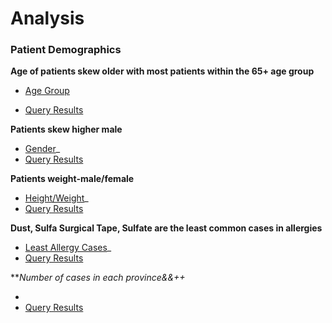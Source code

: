 # Analysis


### Patient Demographics

**Age of patients skew older with most patients within the 65+ age group** 

- [Age Group](SQL/Hospital/Age_group.sql)

- [Query Results](SQL/Hospital/age_group.csv)

**Patients skew higher male**
  
- [Gender](SQL/Hospital/gender.sql)_
- [Query Results](SQL/Hospital/fem_male.csv)

**Patients weight-male/female**

- [Height/Weight](SQL/Hospital/weight_height.sql)_
- [Query Results](SQL/Hospital/height_weight.csv)

**Dust, Sulfa Surgical Tape, Sulfate are the least common cases in allergies**

- [Least Allergy Cases](SQL/Hospital/least_allergies.sql)_
- [Query Results](SQL/Hospital/least_allergies.csv)


***Number of cases in each province&&++*
- [ ](SQL/Hospital/cases_provinces.sql)
-  [Query Results](SQL/Hospital/num_provinces.csv)
